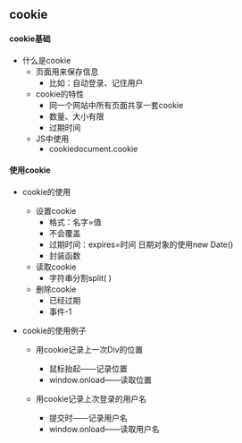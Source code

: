 ## cookie

#### cookie基础

- 什么是cookie
  - 页面用来保存信息
    - 比如：自动登录、记住用户
  - cookie的特性
    - 同一个网站中所有页面共享一套cookie
    - 数量、大小有限
    - 过期时间
  - JS中使用
    - cookiedocument.cookie

#### 使用cookie

- cookie的使用
  - 设置cookie
    - 格式：名字=值
    - 不会覆盖
    - 过期时间：expires=时间
      日期对象的使用new Date()
    - 封装函数
  - 读取cookie
    - 字符串分割split( )
  - 删除cookie
    - 已经过期
    - 事件-1
- cookie的使用例子

  - 用cookie记录上一次Div的位置

    - 鼠标抬起——记录位置
    - window.onload——读取位置
  - 用cookie记录上次登录的用户名
    - 提交时——记录用户名
    - window.onload——读取用户名


